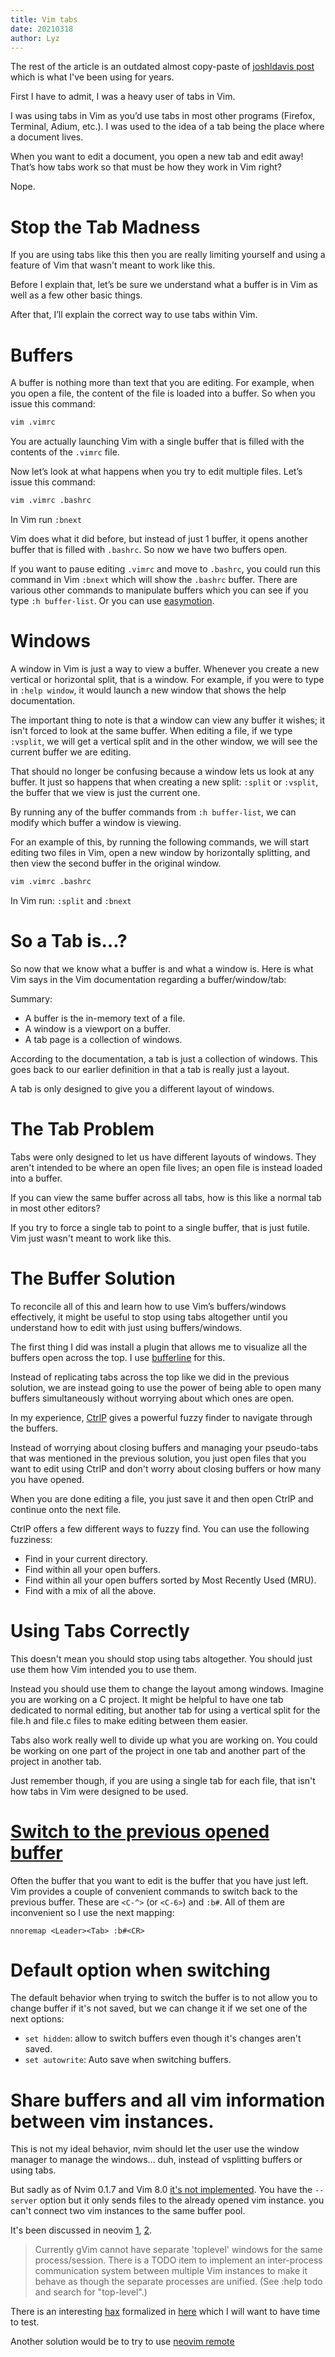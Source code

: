 ```yaml
---
title: Vim tabs
date: 20210318
author: Lyz
---
```


The rest of the article is an outdated almost copy-paste of [joshldavis post](http://joshldavis.com/2014/04/05/vim-tab-madness-buffers-vs-tabs/) which is what I've been using for years.

First I have to admit, I was a heavy user of tabs in Vim.

I was using tabs in Vim as you’d use tabs in most other programs (Firefox,
Terminal, Adium, etc.). I was used to the idea of a tab being the place where
a document lives.

When you want to edit a document, you open a new tab and edit away! That’s how
tabs work so that must be how they work in Vim right?

Nope.

# Stop the Tab Madness

If you are using tabs like this then you are really limiting yourself and
using a feature of Vim that wasn't meant to work like this.

Before I explain that, let’s be sure we understand what a buffer is in Vim as
well as a few other basic things.

After that, I’ll explain the correct way to use tabs within Vim.

# Buffers

A buffer is nothing more than text that you are editing. For example, when you
open a file, the content of the file is loaded into a buffer. So when you
issue this command:

```bash
vim .vimrc
```

You are actually launching Vim with a single buffer that is filled with the
contents of the `.vimrc` file.

Now let’s look at what happens when you try to edit multiple files. Let’s
issue this command:

```bash
vim .vimrc .bashrc
```

In Vim run `:bnext`

Vim does what it did before, but instead of just 1 buffer, it opens another
buffer that is filled with `.bashrc`. So now we have two buffers open.

If you want to pause editing `.vimrc` and move to `.bashrc`, you could run this
command in Vim `:bnext` which will show the `.bashrc` buffer. There are various
other commands to manipulate buffers which you can see if you type `:h
buffer-list`. Or you can use [easymotion](vim_plugins.md#vim-easymotion).

# Windows

A window in Vim is just a way to view a buffer. Whenever you create a new
vertical or horizontal split, that is a window. For example, if you were to
type in `:help window`, it would launch a new window that shows the help
documentation.

The important thing to note is that a window can view any buffer it wishes; it
isn't forced to look at the same buffer. When editing a file, if we type
`:vsplit`, we will get a vertical split and in the other window, we will see the
current buffer we are editing.

That should no longer be confusing because a window lets us look at any
buffer. It just so happens that when creating a new split: `:split` or
`:vsplit`, the buffer that we view is just the current one.

By running any of the buffer commands from `:h buffer-list`, we can modify
which buffer a window is viewing.

For an example of this, by running the following commands, we will start
editing two files in Vim, open a new window by horizontally splitting, and
then view the second buffer in the original window.

```bash
vim .vimrc .bashrc
```

In Vim run: `:split` and `:bnext`

# So a Tab is…?

So now that we know what a buffer is and what a window is. Here is what Vim
says in the Vim documentation regarding a buffer/window/tab:

Summary:

* A buffer is the in-memory text of a file.
* A window is a viewport on a buffer.
* A tab page is a collection of windows.

According to the documentation, a tab is just a collection of windows. This
goes back to our earlier definition in that a tab is really just a layout.

A tab is only designed to give you a different layout of windows.

# The Tab Problem

Tabs were only designed to let us have different layouts of windows. They
aren't intended to be where an open file lives; an open file is instead loaded
into a buffer.

If you can view the same buffer across all tabs, how is this like a normal tab
in most other editors?

If you try to force a single tab to point to a single buffer, that is just
futile. Vim just wasn't meant to work like this.

# The Buffer Solution

To reconcile all of this and learn how to use Vim’s buffers/windows
effectively, it might be useful to stop using tabs altogether until you
understand how to edit with just using buffers/windows.

The first thing I did was install a plugin that allows me to visualize all the
buffers open across the top. I use [bufferline](https://github.com/bling/vim-bufferline)
for this.

Instead of replicating tabs across the top like we did in the previous
solution, we are instead going to use the power of being able to open many
buffers simultaneously without worrying about which ones are open.

In my experience, [CtrlP](https://github.com/ctrlpvim/ctrlp.vim) gives a powerful fuzzy
finder to navigate through the buffers.

Instead of worrying about closing buffers and managing your pseudo-tabs that
was mentioned in the previous solution, you just open files that you want to
edit using CtrlP and don't worry about closing buffers or how many you have
opened.

When you are done editing a file, you just save it and then open CtrlP and
continue onto the next file.

CtrlP offers a few different ways to fuzzy find. You can use the following
fuzziness:

* Find in your current directory.
* Find within all your open buffers.
* Find within all your open buffers sorted by Most Recently Used (MRU).
* Find with a mix of all the above.

# Using Tabs Correctly

This doesn't mean you should stop using tabs altogether. You should just use
them how Vim intended you to use them.

Instead you should use them to change the layout among windows. Imagine you
are working on a C project. It might be helpful to have one tab dedicated to
normal editing, but another tab for using a vertical split for the file.h and
file.c files to make editing between them easier.

Tabs also work really well to divide up what you are working on. You could be
working on one part of the project in one tab and another part of the project
in another tab.

Just remember though, if you are using a single tab for each file, that isn't
how tabs in Vim were designed to be used.

# [Switch to the previous opened buffer](https://vim.fandom.com/wiki/Easier_buffer_switching)

Often the buffer that you want to edit is the buffer that you have just left. Vim provides a couple of convenient commands to switch back to the previous buffer. These are `<C-^>` (or `<C-6>`) and `:b#`. All of them are inconvenient so I use the next mapping:

```vim
nnoremap <Leader><Tab> :b#<CR>
```

# Default option when switching

The default behavior when trying to switch the buffer is to not allow you to
change buffer if it's not saved, but we can change it if we set one of the next
options:

* `set hidden`: allow to switch buffers even though it's changes aren't saved.
* `set autowrite`: Auto save when switching buffers.

# Share buffers and all vim information between vim instances.

This is not my ideal behavior, nvim should let the user use the window manager
to manage the windows... duh, instead of vsplitting buffers or using tabs.

But sadly as of Nvim 0.1.7 and Vim 8.0 [it's not
implemented](https://superuser.com/questions/234708/using-vim-gvim-with-multiple-gui-windows).
You have the `--server` option but it only sends files to the already opened vim
instance.  you can't connect two vim instances to the same buffer pool.

It's been discussed in neovim [1](https://github.com/neovim/neovim/issues/2161),
[2](https://github.com/neovim/neovim/issues/3119).

> Currently gVim cannot have separate 'toplevel' windows for the same
> process/session. There is a TODO item to implement an inter-process
> communication system between multiple Vim instances to make it behave as
> though the separate processes are unified. (See :help todo and search for
> "top-level".)

There is an interesting
[hax](https://www.reddit.com/r/vim/comments/3hh42z/can_i_replace_vims_windows_with_a_tiling_window/cuc8gk5/)
formalized in [here](https://github.com/teto/i3-dispatch) which I will want to
have time to test.

Another solution would be to try to use [neovim remote](https://github.com/mhinz/neovim-remote)
